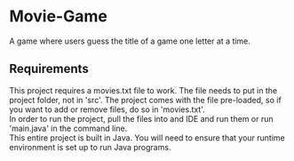 # Movie-Game
A game where users guess the title of a game one letter at a time.

## Requirements
This project requires a movies.txt file to work. The file needs to put in the project folder, not in 'src'. The project comes with the file pre-loaded, so if you want to add or remove files, do so in 'movies.txt'. 
<br>
In order to run the project, pull the files into and IDE and run them or run 'main.java' in the command line.
<br>
This entire project is built in Java. You will need to ensure that your runtime environment is set up to run Java programs.

